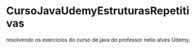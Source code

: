 # CursoJavaUdemyEstruturasRepetitivas
resolvendo os exercicios do curso de java do professor nelio alves Udemy.
